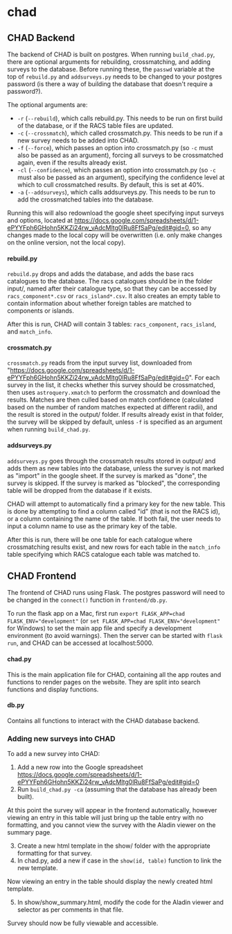 # chad

## CHAD Backend
The backend of CHAD is built on postgres. When running `build_chad.py`, there are optional arguments for rebuilding, crossmatching, and adding surveys to the database. Before running these, the `passwd` variable at the top of `rebuild.py` and `addsurveys.py` needs to be changed to your postgres password (is there a way of building the database that doesn't require a password?).

The optional arguments are:
- `-r` (`--rebuild`), which calls rebuild.py. This needs to be run on first build of the database, or if the RACS table files are updated.
- `-c` (`--crossmatch`), which called crossmatch.py. This needs to be run if a new survey needs to be added into CHAD.
- `-f` (`--force`), which passes an option into crossmatch.py (so `-c` must also be passed as an argument), forcing all surveys to be crossmatched again, even if the results already exist.
- `-cl` (`--confidence`), which passes an option into crossmatch.py (so `-c` must also be passed as an argument), specifying the confidence level at which to cull crossmatched results. By default, this is set at 40%.
- `-a` (`--addsurveys`), which calls addsurveys.py. This needs to be run to add the crossmatched tables into the database.

Running this will also redownload the google sheet specifying input surveys and options, located at https://docs.google.com/spreadsheets/d/1-ePYYFph6GHohn5KKZi24rw_vAdcMltg0lRu8FfSaPg/edit#gid=0, so any changes made to the local copy will be overwritten (i.e. only make changes on the online version, not the local copy).

#### rebuild.py
`rebuild.py` drops and adds the database, and adds the base racs catalogues to the database. The racs catalogues should be in the folder input/, named after their catalogue type, so that they can be accessed by `racs_component*.csv` or `racs_island*.csv`. It also creates an empty table to contain information about whether foreign tables are matched to components or islands. 

After this is run, CHAD will contain 3 tables: `racs_component`, `racs_island`, and `match_info`.

#### crossmatch.py
`crossmatch.py` reads from the input survey list, downloaded from "https://docs.google.com/spreadsheets/d/1-ePYYFph6GHohn5KKZi24rw_vAdcMltg0lRu8FfSaPg/edit#gid=0". For each survey in the list, it checks whether this survey should be crossmatched, then uses `astroquery.xmatch` to perform the crossmatch and download the results. Matches are then culled based on match confidence (calculated based on the number of random matches expected at different radii), and the result is stored in the output/ folder. If results already exist in that folder, the survey will be skipped by default, unless `-f` is specified as an argument when running `build_chad.py`.

#### addsurveys.py
`addsurveys.py` goes through the crossmatch results stored in output/ and adds them as new tables into the database, unless the survey is not marked as "import" in the google sheet. If the survey is marked as "done", the survey is skipped. If the survey is marked as "blocked", the corresponding table will be dropped from the database if it exists.

CHAD will attempt to automatically find a primary key for the new table. This is done by attempting to find a column called "id" (that is not the RACS id), or a column containing the name of the table. If both fail, the user needs to input a column name to use as the primary key of the table.

After this is run, there will be one table for each catalogue where crossmatching results exist, and new rows for each table in the `match_info` table specifying which RACS catalogue each table was matched to.

## CHAD Frontend
The frontend of CHAD runs using Flask. The postgres password will need to be changed in the `connect()` function in `frontend/db.py`. 

To run the flask app on a Mac, first run `export FLASK_APP=chad FLASK_ENV="development"` (or `set FLASK_APP=chad FLASK_ENV="development"` for Windows) to set the main app file and specify a development environment (to avoid warnings). Then the server can be started with `flask run`, and CHAD can be accessed at localhost:5000.

#### chad.py
This is the main application file for CHAD, containing all the app routes and functions to render pages on the website. They are split into search functions and display functions.

#### db.py
Contains all functions to interact with the CHAD database backend.

### Adding new surveys into CHAD
To add a new survey into CHAD: 
1. Add a new row into the Google spreadsheet https://docs.google.com/spreadsheets/d/1-ePYYFph6GHohn5KKZi24rw_vAdcMltg0lRu8FfSaPg/edit#gid=0
2. Run `build_chad.py -ca` (assuming that the database has already been built). 

At this point the survey will appear in the frontend automatically, however viewing an entry in this table will just bring up the table entry with no formatting, and you cannot view the survey with the Aladin viewer on the summary page.

3. Create a new html template in the show/ folder with the appropriate formatting for that survey.
4. In chad.py, add a new if case in the `show(id, table)` function to link the new template. 

Now viewing an entry in the table should display the newly created html template.

5. In show/show_summary.html, modify the code for the Aladin viewer and selector as per comments in that file. 

Survey should now be fully viewable and accessible. 